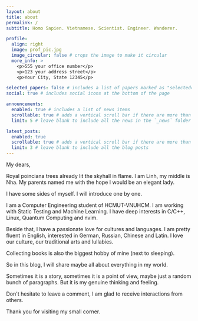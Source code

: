 ```yaml
---
layout: about
title: about
permalink: /
subtitle: Homo Sapien. Vietnamese. Scientist. Engineer. Wanderer.

profile:
  align: right
  image: prof_pic.jpg
  image_circular: false # crops the image to make it circular
  more_info: >
    <p>555 your office number</p>
    <p>123 your address street</p>
    <p>Your City, State 12345</p>

selected_papers: false # includes a list of papers marked as "selected={true}"
social: true # includes social icons at the bottom of the page

announcements:
  enabled: true # includes a list of news items
  scrollable: true # adds a vertical scroll bar if there are more than 3 news items
  limit: 5 # leave blank to include all the news in the `_news` folder

latest_posts:
  enabled: true
  scrollable: true # adds a vertical scroll bar if there are more than 3 new posts items
  limit: 3 # leave blank to include all the blog posts
---
```


My dears,

Royal poinciana trees already lit the skyhall in flame. I am Linh, my middle is Nha. My parents named me with the hope I would be an elegant lady.

I have some sides of myself. I will introduce one by one.

I am a Computer Engineering student of HCMUT-VNUHCM. I am working with Static Testing and Machine Learning. I have deep interests in C/C++, Linux, Quantum Computing and nvim.

Beside that, I have a passionate love for cultures and languages. I am pretty fluent in English, interested in German, Russian, Chinese and Latin. I love our culture, our traditional arts and lullabies.

Collecting books is also the biggest hobby of mine (next to sleeping).

So in this blog, I will share maybe all about everything in my world.

Sometimes it is a story, sometimes it is a point of view, maybe just a random bunch of paragraphs. But it is my genuine thinking and feeling.

Don't hesitate to leave a comment, I am glad to receive interactions from others.

Thank you for visiting my small corner.
